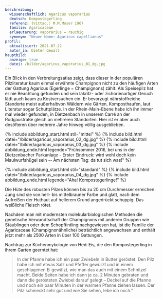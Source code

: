 ```yaml
---
beschreibung:
  wissenschaftlich: Agaricus vaporarius
  deutsch: Kompostegerling
  referenz: (Vittad.) M.M.Moser 1967
  familie: Agaricaceae
  erlaeuterung: vaporarius = rauchig
  synonym: "Neuer Name: Agaricus capellianus"
profil:
  aktualisiert: 2021-07-22
  autor_in: Dieter Gewalt
hauptbild:
  anzeige: true
  datei: /bilder/agaricus_vaporarius_01_dg.jpg
---
```

Ein Blick in den Verbreitungsatlas zeigt, dass dieser in der populären Pilzliteratur kaum einmal erwähnte Champignon nicht zu den häufigen Arten der Gattung Agaricus (Egerlinge = Champignons) zählt. Als Speisepilz hat er nie Beachtung gefunden und sein lakritz- oder zichorienartiger Geruch lädt auch kaum zu Kostversuchen ein. Er bevorzugt nährstoffreiche Standorte meist außerhalbvon Wäldern wie Gärten, Komposthaufen, laut Literatur sogar Schuttplätze. In der Rhein-Main-Ebene habe ich ihn immer mal wieder gefunden, in Dietzenbach in unserem Carré an der Rodgaustraße gleich an mehreren Standorten. Hier ist er aber auch desöfteren über mehrere Jahre hinweg völlig ausgeblieben.

{% include abbildung_start.html stil="mittel" %}
{% include bild.html datei="/bilder/agaricus_vaporarius_02_dg.jpg" %}
{% include bild.html datei="/bilder/agaricus_vaporarius_03_dg.jpg" %}
{% include abbildung_ende.html legende="Frühsommer 2016, bei uns in der Dietzenbacher Parkanlage - Erster Eindruck: wird wohl doch kein Maulwurfshügel sein -- Am nächsten Tag: da tut sich was!" %}

{% include abbildung_start.html stil="standard" %}
{% include bild.html datei="/bilder/agaricus_vaporarius_04_dg.jpg" %}
{% include abbildung_ende.html legende="Aha! Kompostegerlinge!" %}

Die Hüte des robusten Pilzes können bis zu 20 cm Durchmesser erreichen. Jung sind sie von hell- bis mittelbrauner Farbe und glatt, nach dem Aufreißen der Huthaut auf hellerem Grund angedrückt schuppig. Das weißliche Fleisch rötet. 

Nachdem man mit modernsten molekularbiologischen Methoden die genetische Verwandtschaft der Champignons mit anderen Gruppen wie Stäublingen oder dem Schopftintling nachgewiesen hat, ist die Familie der Agaricaceae (Champignonähnliche) beträchtlich angewachsen und enthält jetzt mehr als 2500 Arten in über 100 Gattungen.

Nachtrag zur Küchenmykologie von Hedi Eis, die den Kompostegerling in ihrem Garten geerntet hat:

> In der Pfanne habe ich ein paar Zwiebeln in Butter geröstet. Den Pilz habe ich mit etwas Salz und Pfeffer gewürzt und in einem geschlagenen Ei gewälzt, wie man das auch mit einem Schnitzel macht. Beide Seiten habe ich dann je ca. 2 Minuten gebraten und dann die gerösteten Zwiebel darauf gelegt – Deckel auf die Pfanne und noch ein paar Minuten in der warmen Pfanne ziehen lassen. Der Pilz schmeckt sehr gut und wie Sie sehen, lebe ich noch."